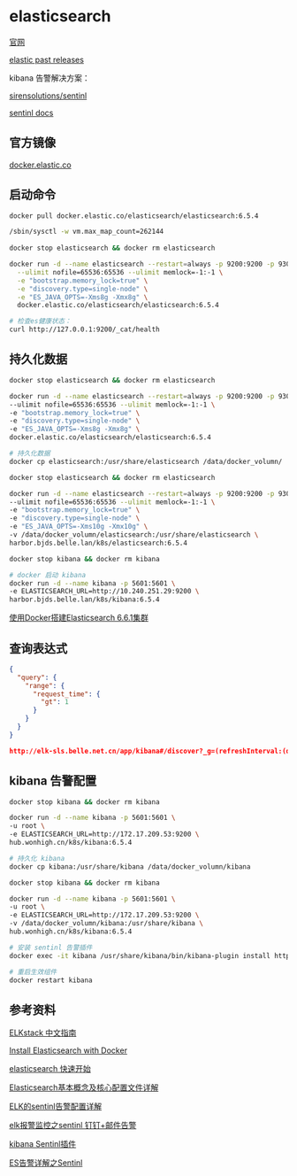 # elasticsearch

[官网](https://www.elastic.co/cn/)

[elastic past releases](https://www.elastic.co/cn/downloads/past-releases)

kibana 告警解决方案：

[sirensolutions/sentinl](https://github.com/sirensolutions/sentinl)

[sentinl docs](https://sentinl.readthedocs.io/en/latest/)

## 官方镜像

[docker.elastic.co](https://www.docker.elastic.co/)

## 启动命令

```sh
docker pull docker.elastic.co/elasticsearch/elasticsearch:6.5.4

/sbin/sysctl -w vm.max_map_count=262144
  
docker stop elasticsearch && docker rm elasticsearch 

docker run -d --name elasticsearch --restart=always -p 9200:9200 -p 9300:9300 \
  --ulimit nofile=65536:65536 --ulimit memlock=-1:-1 \
  -e "bootstrap.memory_lock=true" \
  -e "discovery.type=single-node" \
  -e "ES_JAVA_OPTS=-Xms8g -Xmx8g" \
  docker.elastic.co/elasticsearch/elasticsearch:6.5.4

# 检查es健康状态：
curl http://127.0.0.1:9200/_cat/health
```

## 持久化数据

```sh
docker stop elasticsearch && docker rm elasticsearch

docker run -d --name elasticsearch --restart=always -p 9200:9200 -p 9300:9300 \
--ulimit nofile=65536:65536 --ulimit memlock=-1:-1 \
-e "bootstrap.memory_lock=true" \
-e "discovery.type=single-node" \
-e "ES_JAVA_OPTS=-Xms8g -Xmx8g" \
docker.elastic.co/elasticsearch/elasticsearch:6.5.4

# 持久化数据
docker cp elasticsearch:/usr/share/elasticsearch /data/docker_volumn/

docker stop elasticsearch && docker rm elasticsearch

docker run -d --name elasticsearch --restart=always -p 9200:9200 -p 9300:9300 \
--ulimit nofile=65536:65536 --ulimit memlock=-1:-1 \
-e "bootstrap.memory_lock=true" \
-e "discovery.type=single-node" \
-e "ES_JAVA_OPTS=-Xms10g -Xmx10g" \
-v /data/docker_volumn/elasticsearch:/usr/share/elasticsearch \
harbor.bjds.belle.lan/k8s/elasticsearch:6.5.4

docker stop kibana && docker rm kibana

# docker 启动 kibana
docker run -d --name kibana -p 5601:5601 \
-e ELASTICSEARCH_URL=http://10.240.251.29:9200 \
harbor.bjds.belle.lan/k8s/kibana:6.5.4
```

[使用Docker搭建Elasticsearch 6.6.1集群](https://blog.csdn.net/weweeeeeeee/article/details/88405252)

## 查询表达式

```json
{
  "query": {
    "range": {
      "request_time": {
        "gt": 1
      }
    }
  }
}

http://elk-sls.belle.net.cn/app/kibana#/discover?_g=(refreshInterval:(display:Off,pause:!f,value:0),time:(from:now%2Fd,mode:quick,to:now%2Fd))&_a=(columns:!(message),filters:!(('$state':(store:appState),exists:(field:request_time),meta:(alias:!n,disabled:!f,index:'belle-net-cn-*',key:request_time,negate:!f,type:exists,value:exists)),('$state':(store:appState),meta:(alias:!n,disabled:!f,index:'belle-net-cn-*',key:host,negate:!f,type:phrase,value:hm-wms-rf.belle.net.cn),query:(match:(host:(query:hm-wms-rf.belle.net.cn,type:phrase)))),('$state':(store:appState),meta:(alias:!n,disabled:!f,index:'belle-net-cn-*',key:query,negate:!f,type:custom,value:'%7B%22range%22:%7B%22request_time%22:%7B%22gt%22:%222%22%7D%7D%7D'),query:(range:(request_time:(gt:'2'))))),index:'belle-net-cn-*',interval:auto,query:(match_all:()),sort:!('@timestamp',desc))
```

## kibana 告警配置

```sh
docker stop kibana && docker rm kibana

docker run -d --name kibana -p 5601:5601 \
-u root \
-e ELASTICSEARCH_URL=http://172.17.209.53:9200 \
hub.wonhigh.cn/k8s/kibana:6.5.4

# 持久化 kibana
docker cp kibana:/usr/share/kibana /data/docker_volumn/kibana

docker stop kibana && docker rm kibana

docker run -d --name kibana -p 5601:5601 \
-u root \
-e ELASTICSEARCH_URL=http://172.17.209.53:9200 \
-v /data/docker_volumn/kibana:/usr/share/kibana \
hub.wonhigh.cn/k8s/kibana:6.5.4

# 安装 sentinl 告警插件
docker exec -it kibana /usr/share/kibana/bin/kibana-plugin install http://10.0.43.24:8066/package/kibana/sentinl-v6.5.4.zip

# 重启生效组件
docker restart kibana
```

## 参考资料

[ELKstack 中文指南](https://elkguide.elasticsearch.cn/logstash/)

[Install Elasticsearch with Docker](https://www.elastic.co/guide/en/elasticsearch/reference/current/docker.html)

[elasticsearch 快速开始](https://www.cnblogs.com/cjsblog/p/9439331.html)

[Elasticsearch基本概念及核心配置文件详解](https://www.cnblogs.com/xiaochina/p/6855591.html)

[ELK的sentinl告警配置详解](https://www.cnblogs.com/amyzhu/p/10193557.html)

[elk报警监控之sentinl 钉钉+邮件告警](https://www.bbsmax.com/A/MyJxQAD25n/)

[kibana Sentinl插件](https://www.geeklive.cn/2019/04/01/kibana-sentinl/undefined/kibana-sentinl/)

[ES告警详解之Sentinl](https://www.tony-yin.site/2018/12/01/ES-Sentinl/)
